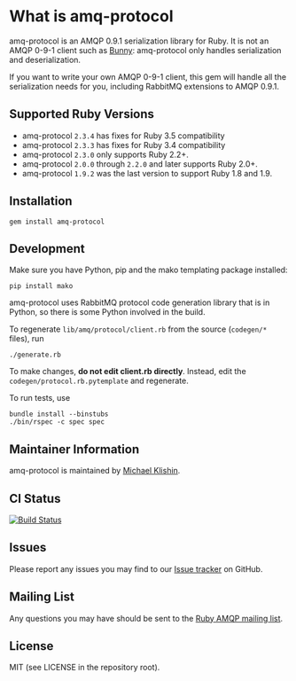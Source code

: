 # What is amq-protocol

amq-protocol is an AMQP 0.9.1 serialization library for Ruby. It is not an
AMQP 0-9-1 client such as [Bunny](http://rubybunny.info): amq-protocol only handles serialization and deserialization.

If you want to write your own AMQP 0-9-1 client, this gem will handle all the serialization
needs for you, including RabbitMQ extensions to AMQP 0.9.1.


## Supported Ruby Versions

 * amq-protocol `2.3.4` has fixes for Ruby 3.5 compatibility
 * amq-protocol `2.3.3` has fixes for Ruby 3.4 compatibility
 * amq-protocol `2.3.0` only supports Ruby 2.2+.
 * amq-protocol `2.0.0` through `2.2.0` and later supports Ruby 2.0+.
 * amq-protocol `1.9.2` was the last version to support Ruby 1.8 and 1.9.


## Installation

    gem install amq-protocol


## Development

Make sure you have Python, pip and the mako templating package installed:

    pip install mako

amq-protocol uses RabbitMQ protocol code generation library that is in Python, so there is some
Python involved in the build.

To regenerate `lib/amq/protocol/client.rb` from the source (`codegen/*` files), run

    ./generate.rb

To make changes, **do not edit client.rb directly**. Instead, edit the `codegen/protocol.rb.pytemplate` and regenerate.

To run tests, use

    bundle install --binstubs
    ./bin/rspec -c spec spec


## Maintainer Information

amq-protocol is maintained by [Michael Klishin](https://github.com/michaelklishin).


## CI Status

[![Build Status](https://secure.travis-ci.org/ruby-amqp/amq-protocol.svg)](https://travis-ci.org/ruby-amqp/amq-protocol)


## Issues

Please report any issues you may find to our [Issue tracker](http://github.com/ruby-amqp/amq-protocol/issues) on GitHub.


## Mailing List

Any questions you may have should be sent to the [Ruby AMQP mailing list](http://groups.google.com/group/ruby-amqp).


## License

MIT (see LICENSE in the repository root).
